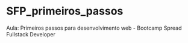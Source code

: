 # SFP_primeiros_passos
Aula: Primeiros passos para desenvolvimento web - Bootcamp Spread Fullstack Developer
